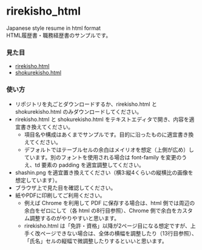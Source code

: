 # rirekisho_html
Japanese style resume in html format  
HTML履歴書・職務経歴書のサンプルです。  

### 見た目
- [rirekisho.html](https://cookiebox26.github.io/rirekisho_html/rirekisho.html)
- [shokurekisho.html](https://cookiebox26.github.io/rirekisho_html/shokurekisho.html)

### 使い方
- リポジトリを丸ごとダウンロードするか、rirekisho.html と shokurekisho.html のみダウンロードしてください。
- rirekisho.html と shokurekisho.html をテキストエディタで開き、内容を適宜書き換えてください。
    - 項目名や構成はあくまでサンプルです。目的に沿ったものに適宜書き換えてください。
    - デフォルトではテーブルセルの余白はメイリオを想定（上側が広め）しています。別のフォントを使用される場合は font-family を変更のうえ、td 要素の padding を適宜調整してください。
- shashin.png を適宜置き換えてください（横3:縦4くらいの縦横比の画像を想定しています）。
- ブラウザ上で見た目を確認してください。
- 紙やPDFに印刷してご利用ください。
    - 例えば Chrome を利用して PDF に保存する場合は、html 側では周辺の余白をゼロにして（各 html の8行目参照）、Chrome 側で余白をカスタム調整するのがやりやすいと思います。
    - rirekisho.html は「免許・資格」以降が2ページ目になる想定ですが、上手く改ページできない場合は、全体の横幅を調整したり（13行目参照）、「氏名」セルの縦幅で微調整したりするといいと思います。
